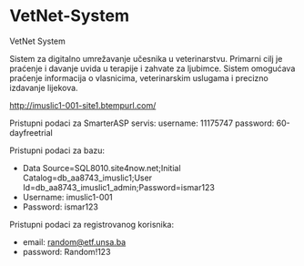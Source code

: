 # VetNet-System
VetNet System

Sistem za digitalno umrežavanje učesnika u veterinarstvu.
Primarni cilj je praćenje i davanje uvida u terapije i zahvate za ljubimce.
Sistem omogućava praćenje informacija o vlasnicima, veterinarskim uslugama i precizno izdavanje lijekova.

http://imuslic1-001-site1.btempurl.com/

Pristupni podaci za SmarterASP servis:
username: 11175747
password: 60-dayfreetrial

Pristupni podaci za bazu:
* Data Source=SQL8010.site4now.net;Initial Catalog=db_aa8743_imuslic1;User Id=db_aa8743_imuslic1_admin;Password=ismar123
* Username: imuslic1-001
* Password: ismar123

Pristupni podaci za registrovanog korisnika:
* email:    random@etf.unsa.ba
* password: Random!123
